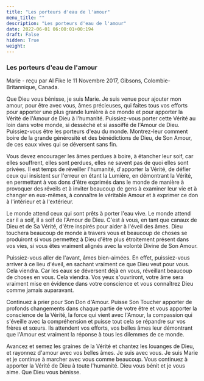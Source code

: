 ```yaml
---
title: "Les porteurs d'eau de l'amour"
menu_title: ""
description: "Les porteurs d'eau de l'amour"
date: 2022-06-01 06:00:01+00:194
draft: False
hidden: True
weight:
---
```

### Les porteurs d'eau de l'amour

Marie - reçu par Al Fike le 11 Novembre 2017, Gibsons, Colombie-Britannique, Canada.

Que Dieu vous bénisse, je suis Marie. Je suis venue pour ajouter mon amour, pour être avec vous, âmes précieuses, qui faites tous vos efforts pour apporter une plus grande lumière à ce monde et pour apporter la Vérité de l'Amour de Dieu à l'humanité. Puissiez-vous porter cette Vérité au loin dans votre monde, si desséché et si assoiffé de l'Amour de Dieu. Puissiez-vous être les porteurs d'eau du monde. Montrez-leur comment boire de la grande générosité et des bénédictions de Dieu, de Son Amour, de ces eaux vives qui se déversent sans fin.

Vous devez encourager les âmes perdues à boire, à étancher leur soif, car elles souffrent, elles sont perdues, elles ne savent pas de quoi elles sont privées. Il est temps de réveiller l'humanité, d'apporter la Vérité, de défier ceux qui insistent sur l'erreur en étant la Lumière, en démontrant la Vérité, en permettant à vos dons d'être exprimés dans le monde de manière à provoquer des réveils et à inviter beaucoup de gens à examiner leur vie et à changer en eux-mêmes, à connaître le véritable Amour et à exprimer ce don à l'intérieur et à l'extérieur.

Le monde attend ceux qui sont prêts à porter l'eau vive. Le monde attend car il a soif, il a soif de l'Amour de Dieu. C'est à vous, en tant que canaux de Dieu et de Sa Vérité, d'être inspirés pour aider à l'éveil des âmes. Dieu touchera beaucoup de monde à travers vous et beaucoup de choses se produiront si vous permettez à Dieu d'être plus étroitement présent dans vos vies, si vous êtes vraiment alignés avec la volonté Divine de Son Amour.

Puissiez-vous aller de l'avant, âmes bien-aimées. En effet, puissiez-vous arriver à ce lieu d'éveil, en sachant vraiment ce que Dieu veut pour vous. Cela viendra. Car les eaux se déversent déjà en vous, réveillant beaucoup de choses en vous. Cela viendra. Vos yeux s'ouvriront, votre âme sera vraiment mise en évidence dans votre conscience et vous connaîtrez Dieu comme jamais auparavant.

Continuez à prier pour Son Don d'Amour. Puisse Son Toucher apporter de profonds changements dans chaque partie de votre être et vous apporter la conscience de la Vérité, la force qui vient avec l'Amour, la compassion qui s'éveille avec la compréhension et puisse tout cela se répandre sur vos frères et sœurs. Ils attendent vos efforts, vos belles âmes leur démontrant que l'Amour est vraiment la réponse à tous les dilemmes de ce monde.

Avancez et semez les graines de la Vérité et chantez les louanges de Dieu, et rayonnez d'amour avec vos belles âmes. Je suis avec vous. Je suis Marie et je continue à marcher avec vous comme beaucoup. Vous continuez à apporter la Vérité de Dieu à toute l'humanité. Dieu vous bénit et je vous aime. Que Dieu vous bénisse.
